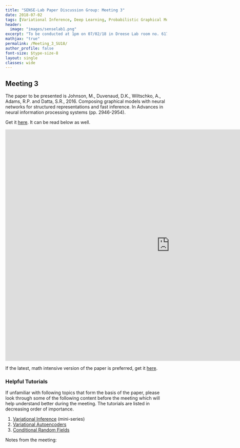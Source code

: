 ```yaml
---
title: "SENSE-Lab Paper Discussion Group: Meeting 3"
date: 2018-07-02
tags: [Variational Inference, Deep Learning, Probabilistic Graphical Models]
header:
  image: "images/senselab1.png"
excerpt: "To be conducted at 1pm on 07/02/18 in Dreese Lab room no. 617. Tushar Agarwal (.270@osu.edu) will present the third paper."
mathjax: "true"
permalink: /Meeting_3_SU18/
author_profile: false
font-size: $type-size-8
layout: single
classes: wide
---
```



## Meeting 3


The paper to be presented is Johnson, M., Duvenaud, D.K., Wiltschko, A., Adams, R.P. and Datta, S.R., 2016. 
Composing graphical models with neural networks for structured representations and fast inference. In Advances in neural information processing systems (pp. 2946-2954).

Get it [here](https://arxiv.org/pdf/1603.06277v1.pdf). It can be read below as well.

<embed src="https://arxiv.org/pdf/1603.06277v1.pdf" type="application/pdf" width="1024px" height="720px" />



If the latest, math intensive version of the paper is preferred, get it [here](https://arxiv.org/pdf/1603.06277.pdf).

### Helpful Tutorials

If unfamiliar with following topics that form the basis of the paper, please look
through some of the following content before the meeting which will help understand better during the meeting.
The tutorials are listed in decreasing order of importance.

1. [Variational Inference](https://www.youtube.com/watch?v=4toWtb7PRH4&list=PLdk2fd27CQzSd1sQ3kBYL4vtv6GjXvPsE) (mini-series)
2. [Variational Autoencoders](https://www.youtube.com/watch?v=9zKuYvjFFS8)
3. [Conditional Random Fields](https://www.youtube.com/watch?v=rc3YDj5GiVM)


Notes from the meeting:


